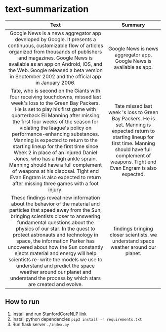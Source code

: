 # text-summarization

| Text | Summary |
|:-------------------------------------------------------------------------------------------------------------------------------------------------------------------------------------------------------------------------------------------------------------------------------------------------------------------------------:|:--------------------------------------------------------------------:|
| Google News is a news aggregator app developed by Google. It presents a continuous, customizable flow of articles organized from thousands of publishers and magazines. Google News is available as an app on Android, iOS, and the Web. Google released a beta version in September 2002 and the official app in January 2006. | Google News is news aggregator app. Google News is available as app. |
| Tate, who is second on the Giants with four receiving touchdowns, missed last week's loss to the Green Bay Packers. He is set to play his first game with quarterback Eli Manning after missing the first four weeks of the season for violating the league's policy on performance-enhancing substances. Manning is expected to return to the starting lineup for the first time since Week 2 in place of an injured Daniel Jones, who has a high ankle sprain. Manning should have a full complement of weapons at his disposal. Tight end Evan Engram is also expected to return after missing three games with a foot injury. | Tate missed last week 's loss to Green Bay Packers. He is set. Manning is expected return to starting lineup for first time. Manning should have full complement of weapons. Tight end Evan Engram is also expected. |
| These findings reveal new information about the behavior of the material and particles that speed away from the Sun, bringing scientists closer to answering fundamental questions about the physics of our star. In the quest to protect astronauts and technology in space, the information Parker has uncovered about how the Sun constantly ejects material and energy will help scientists re-write the models we use to understand and predict the space weather around our planet and understand the process by which stars are created and evolve. | findings bringing closer scientists. we understand space weather around our planet. |

## How to run
1. Install and run StanfordCoreNLP [link](https://towardsdatascience.com/natural-language-processing-using-stanfords-corenlp-d9e64c1e1024)
2. Install python dependencies ```pip3 install -r requirements.txt```
3. Run flask server ```./index.py```
